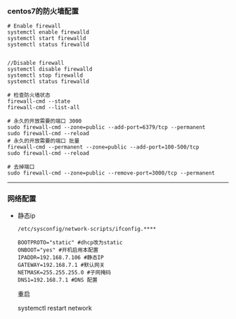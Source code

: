 ### centos7的防火墙配置

```shell
# Enable firewall
systemctl enable firewalld
systemctl start firewalld
systemctl status firewalld


//Disable firewall
systemctl disable firewalld
systemctl stop firewalld
systemctl status firewalld
```

```shell
# 检查防火墙状态
firewall-cmd --state
firewall-cmd --list-all

```



```shell
# 永久的开放需要的端口 3000
sudo firewall-cmd --zone=public --add-port=6379/tcp --permanent
sudo firewall-cmd --reload
# 永久的开放需要的端口 批量
firewall-cmd --permanent --zone=public --add-port=100-500/tcp
sudo firewall-cmd --reload

# 去掉端口
sudo firewall-cmd --zone=public --remove-port=3000/tcp --permanent
```

------

### 网络配置

- 静态ip

  `/etc/sysconfig/network-scripts/ifconfig.****`

  ```shell
  BOOTPROTO="static" #dhcp改为static 
  ONBOOT="yes" #开机启用本配置 
  IPADDR=192.168.7.106 #静态IP 
  GATEWAY=192.168.7.1 #默认网关 
  NETMASK=255.255.255.0 #子网掩码 
  DNS1=192.168.7.1 #DNS 配置 
  ```

  重启

  systemctl restart network

